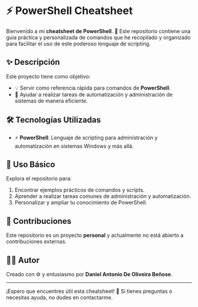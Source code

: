 # ⚡ PowerShell Cheatsheet  

Bienvenido a mi **cheatsheet de PowerShell**. 🚀 Este repositorio contiene una guía práctica y personalizada de comandos que he recopilado y organizado para facilitar el uso de este poderoso lenguaje de scripting.  

## ✨ Descripción  
Este proyecto tiene como objetivo:  
- 💡 Servir como referencia rápida para comandos de **PowerShell**.  
- 🔧 Ayudar a realizar tareas de automatización y administración de sistemas de manera eficiente.  

## 🛠️ Tecnologías Utilizadas  
- ⚡ **PowerShell**: Lenguaje de scripting para administración y automatización en sistemas Windows y más allá.  

## 🎯 Uso Básico  
Explora el repositorio para:  
1. Encontrar ejemplos prácticos de comandos y scripts.  
2. Aprender a realizar tareas comunes de administración y automatización.  
3. Personalizar y ampliar tu conocimiento de PowerShell.  

## 🚫 Contribuciones  
Este repositorio es un proyecto **personal** y actualmente no está abierto a contribuciones externas.  

## 👨‍💻 Autor  
Creado con ⚙️ y entusiasmo por **Daniel Antonio De Oliveira Beñose**.  

---

¡Espero que encuentres útil esta cheatsheet! 🌟 Si tienes preguntas o necesitas ayuda, no dudes en contactarme.  
